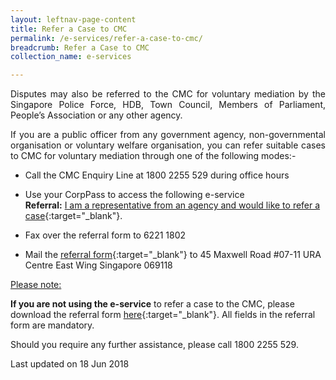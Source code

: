 ```yaml
---
layout: leftnav-page-content
title: Refer a Case to CMC
permalink: /e-services/refer-a-case-to-cmc/
breadcrumb: Refer a Case to CMC
collection_name: e-services

---
```


<p style="text-align: justify">Disputes may also be referred to the CMC for voluntary mediation by the Singapore Police Force, HDB, Town Council, Members of Parliament, People’s Association or any other agency.</p>

<p style="text-align: justify">If you are a public officer from any government agency, non-governmental organisation or voluntary welfare organisation, you can refer suitable cases to CMC for voluntary mediation through one of the following modes:-</p>

* Call the CMC Enquiry Line at 1800 2255 529 during office hours

* Use your CorpPass to access the following e-service <br>**Referral:** [I am a representative from an agency and would like to refer a case](https://eservices.mlaw.gov.sg/cmc/mediatorsportal/referral-registration/){:target="_blank"}.

* Fax over the referral form to 6221 1802

* Mail the [referral form](/files/MandatoryInformation.pdf/){:target="_blank"} to 45 Maxwell Road #07-11 URA Centre East Wing Singapore 069118
 
<u>Please note:</u>

**If you are not using the e-service** to refer a case to the CMC, please download the referral form [here](/files/MandatoryInformation.pdf/){:target="_blank"}. All fields in the referral form are mandatory.

<p style="text-align: justify">Should you require any further assistance, please call 1800 2255 529.</p> 

<p class="right-side-updated">Last updated on 18 Jun 2018</p> 
